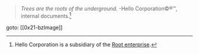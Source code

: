 > _Trees are the roots of the underground._
> -Hello Corporation©®™, internal documents.[^1]

goto: [[0x21-bzImage]]

[^1]: Hello Corporation is a subsidiary of the [Root enterprise](https://github.com/enterprises/root).
